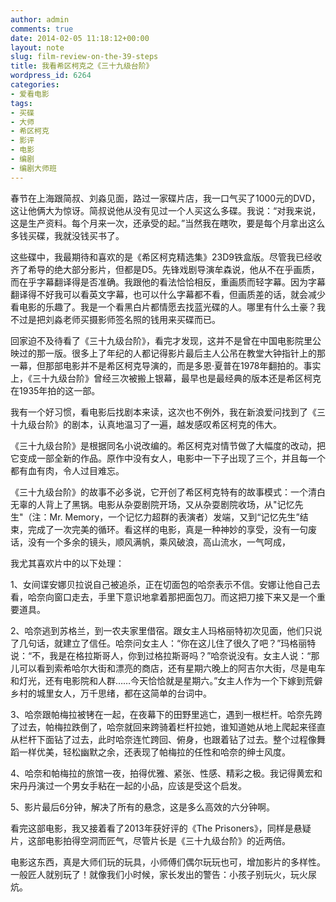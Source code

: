 ```yaml
---
author: admin
comments: true
date: 2014-02-05 11:18:12+00:00
layout: note
slug: film-review-on-the-39-steps
title: 我看希区柯克之《三十九级台阶》
wordpress_id: 6264
categories:
- 爱看电影
tags:
- 买碟
- 大师
- 希区柯克
- 影评
- 电影
- 编剧
- 编剧大师班
---
```


春节在上海跟简叔、刘淼见面，路过一家碟片店，我一口气买了1000元的DVD，这让他俩大为惊讶。简叔说他从没有见过一个人买这么多碟。我说：“对我来说，这是生产资料。每个月来一次，还承受的起。”当然我在瞎吹，要是每个月拿出这么多钱买碟，我就没钱买书了。

这些碟中，我最期待和喜欢的是《希区柯克精选集》23D9铁盒版。尽管我已经收齐了希导的绝大部分影片，但都是D5。先锋戏剧导演牟森说，他从不在乎画质，而在乎字幕翻译得是否准确。我跟他的看法恰恰相反，重画质而轻字幕。因为字幕翻译得不好我可以看英文字幕，也可以什么字幕都不看，但画质差的话，就会减少看电影的乐趣了。我是一个看黑白片都情愿去找蓝光碟的人。哪里有什么土豪？我不过是把刘淼老师买摄影师签名照的钱用来买碟而已。

回家迫不及待看了《三十九级台阶》，看完才发现，这并不是曾在中国电影院里公映过的那一版。很多上了年纪的人都记得影片最后主人公吊在教堂大钟指针上的那一幕，但那部电影并不是希区柯克导演的，而是多恩·夏普在1978年翻拍的。事实上，《三十九级台阶》曾经三次被搬上银幕，最早也是最经典的版本还是希区柯克在1935年拍的这一部。

我有一个好习惯，看电影后找剧本来读，这次也不例外，我在新浪爱问找到了《三十九级台阶》的剧本，认真地温习了一遍，越发感叹希区柯克的伟大。

《三十九级台阶》是根据同名小说改编的。希区柯克对情节做了大幅度的改动，把它变成一部全新的作品。原作中没有女人，电影中一下子出现了三个，并且每一个都有血有肉，令人过目难忘。

《三十九级台阶》的故事不必多说，它开创了希区柯克特有的故事模式：一个清白无辜的人背上了黑锅。电影从杂耍剧院开场，又从杂耍剧院收场，从"记忆先生"（注：Mr. Memory，一个记忆力超群的表演者）发端，又到“记忆先生”结束，完成了一次完美的循环。看这样的电影，真是一种神妙的享受，没有一句废话，没有一个多余的镜头，顺风满帆，乘风破浪，高山流水，一气呵成，

我尤其喜欢片中的以下处理：

1、女间谍安娜贝拉说自己被追杀，正在切面包的哈奈表示不信。安娜让他自己去看，哈奈向窗口走去，手里下意识地拿着那把面包刀。而这把刀接下来又是一个重要道具。

2、哈奈逃到苏格兰，到一农夫家里借宿。跟女主人玛格丽特初次见面，他们只说了几句话，就建立了信任。哈奈问女主人：“你在这儿住了很久了吧？”玛格丽特说：“不，我是在格拉斯哥人，你到过格拉斯哥吗？”哈奈说没有。女主人说：“那儿可以看到索希哈尔大街和漂亮的商店，还有星期六晚上的阿吉尔大街，尽是电车和灯光，还有电影院和人群……今天恰恰就是星期六。”女主人作为一个下嫁到荒僻乡村的城里女人，万千思绪，都在这简单的台词中。

3、哈奈跟帕梅拉被铐在一起，在夜幕下的田野里逃亡，遇到一根栏杆。哈奈先跨了过去，帕梅拉跌倒了，哈奈就回来跨骑着栏杆拉她，谁知道她从地上爬起来径直从栏杆下面钻了过去，此时哈奈连忙跨回、俯身，也跟着钻了过去。整个过程像舞蹈一样优美，轻松幽默之余，还表现了帕梅拉的任性和哈奈的绅士风度。

4、哈奈和帕梅拉的旅馆一夜，拍得优雅、紧张、性感、精彩之极。我记得黄宏和宋丹丹演过一个男女手粘在一起的小品，应该是受这个启发。

5、影片最后6分钟，解决了所有的悬念，这是多么高效的六分钟啊。

看完这部电影，我又接着看了2013年获好评的《The Prisoners》，同样是悬疑片，这部电影拍得空洞而匠气，尽管片长是《三十九级台阶》的近两倍。

电影这东西，真是大师们玩的玩具，小师傅们偶尔玩玩也可，增加影片的多样性。一般匠人就别玩了！就像我们小时候，家长发出的警告：小孩子别玩火，玩火尿炕。
